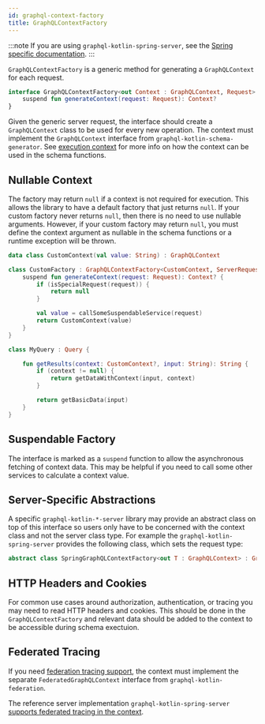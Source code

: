 ```yaml
---
id: graphql-context-factory
title: GraphQLContextFactory
---
```


:::note
If you are using `graphql-kotlin-spring-server`, see the [Spring specific documentation](./spring-server/spring-graphql-context.md).
:::

`GraphQLContextFactory` is a generic method for generating a `GraphQLContext` for each request.

```kotlin
interface GraphQLContextFactory<out Context : GraphQLContext, Request> {
    suspend fun generateContext(request: Request): Context?
}
```

Given the generic server request, the interface should create a `GraphQLContext` class to be used for every new operation.
The context must implement the `GraphQLContext` interface from `graphql-kotlin-schema-generator`.
See [execution context](../schema-generator/execution/contextual-data.md) for more info on how the context can be used in the schema functions.

## Nullable Context

The factory may return `null` if a context is not required for execution. This allows the library to have a default factory that just returns `null`.
If your custom factory never returns `null`, then there is no need to use nullable arguments.
However, if your custom factory may return `null`, you must define the context argument as nullable in the schema functions or a runtime exception will be thrown.

```kotlin
data class CustomContext(val value: String) : GraphQLContext

class CustomFactory : GraphQLContextFactory<CustomContext, ServerRequest> {
    suspend fun generateContext(request: Request): Context? {
        if (isSpecialRequest(request)) {
            return null
        }

        val value = callSomeSuspendableService(request)
        return CustomContext(value)
    }
}

class MyQuery : Query {

    fun getResults(context: CustomContext?, input: String): String {
        if (context != null) {
            return getDataWithContext(input, context)
        }

        return getBasicData(input)
    }
}
```

## Suspendable Factory
The interface is marked as a `suspend` function to allow the asynchronous fetching of context data.
This may be helpful if you need to call some other services to calculate a context value.

## Server-Specific Abstractions

A specific `graphql-kotlin-*-server` library may provide an abstract class on top of this interface so users only have to be concerned with the context class and not the server class type.
For example the `graphql-kotlin-spring-server` provides the following class, which sets the request type:

```kotlin
abstract class SpringGraphQLContextFactory<out T : GraphQLContext> : GraphQLContextFactory<T, ServerRequest>
```

## HTTP Headers and Cookies

For common use cases around authorization, authentication, or tracing you may need to read HTTP headers and cookies.
This should be done in the `GraphQLContextFactory` and relevant data should be added to the context to be accessible during schema exectuion.

## Federated Tracing

If you need [federation tracing support](../schema-generator/federation/federation-tracing.md), the context must implement the separate `FederatedGraphQLContext` interface from `graphql-kotlin-federation`.

The reference server implementation `graphql-kotlin-spring-server` [supports federated tracing in the context](./spring-server/spring-graphql-context.md).

